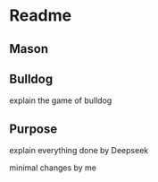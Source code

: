 # Readme
## Mason
## Bulldog
explain the game of bulldog
## Purpose
explain everything done by Deepseek

minimal changes by me
